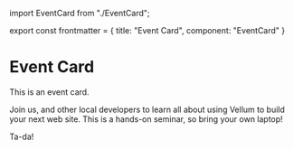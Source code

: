 import EventCard from "./EventCard";

export const frontmatter = {
  title: "Event Card",
  component: "EventCard"
}

# Event Card
This is an event card.

  <EventCard
    title="Vellum Hackathon"
    date="February 1, 2018"
    location="Philadelphia, PA"
    startTime="10:00 AM"
    endTime="6:00 PM"
    image="https://picsum.photos/320/180">
    Join us, and other local developers to learn all about using
    Vellum to build your next web site. This is a hands-on seminar,
    so bring your own laptop!
  </EventCard>
  
  Ta-da!
